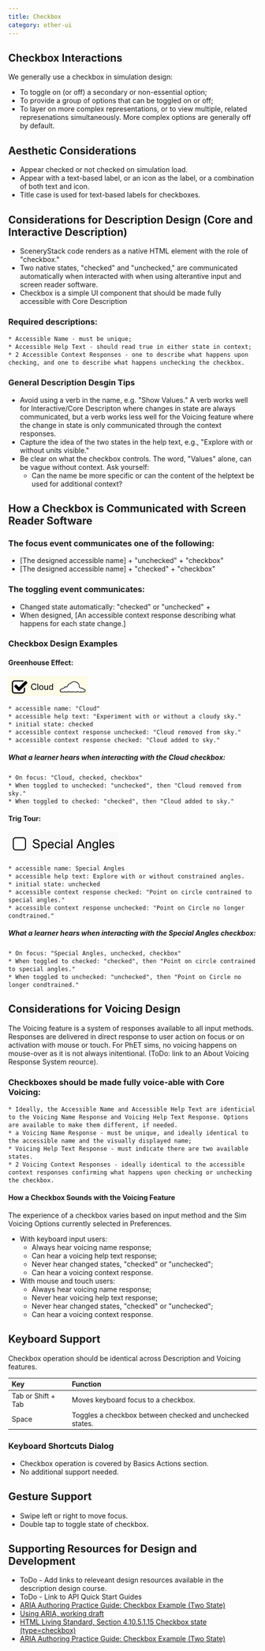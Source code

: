 ```yaml
---
title: Checkbox
category: other-ui
---
```


## Checkbox Interactions

We generally use a checkbox in simulation design:

* To toggle on (or off) a secondary or non-essential option;
* To provide a group of options that can be toggled on or off;
* To layer on more complex representations, or to view multiple, related
  represenations simultaneously. More complex options are generally off by default.

## Aesthetic Considerations

* Appear checked or not checked on simulation load.
* Appear with a text-based label, or an icon as the label, or a combination of both text and icon.
* Title case is used for text-based labels for checkboxes.

## Considerations for Description Design (Core and Interactive Description)

* SceneryStack code renders as a native HTML element with the role of "checkbox."
* Two native states, "checked" and "unchecked," are communicated automatically when interacted with when using alterantive input and screen reader software.
* Checkbox is a simple UI component that should be made fully accessible with Core Description  

### Required descriptions:
    * Accessible Name - must be unique;
    * Accessible Help Text - should read true in either state in context;
    * 2 Accessible Context Responses - one to describe what happens upon checking, and one to describe what happens unchecking the checkbox.

### General Description Desgin Tips
* Avoid using a verb in the name, e.g. "Show Values." A verb works well for Interactive/Core Descripton where changes in state are always communicated, but a verb works less well for the Voicing feature where the change in state is only communicated through the context responses.
* Capture the idea of the two states in the help text, e.g., "Explore with or without units visible."
* Be clear on what the checkbox controls. The word, "Values" alone, can be vague without context. Ask yourself:
   * Can the name be more specific or can the content of the helptext be used for additional context?

## How a Checkbox is Communicated with Screen Reader Software
### The focus event communicates one of the following:
* [The designed accessible name] + "unchecked" + "checkbox"
* [The designed accessible name] + "checked" + "checkbox"

### The toggling event communicates:
* Changed state automatically: "checked" or "unchecked" + 
* When designed, [An accessible context response describing what happens for each state change.]

### Checkbox Design Examples
#### Greenhouse Effect: 
![alt text "Cloud checkbox in Greenhouse Effecy in checked state."](images/ghe-checkbox-cloud.png "Cloud, checked, checkbox")

    * accessible name: "Cloud"
    * accessible help text: "Experiment with or without a cloudy sky."
    * initial state: checked
    * accessible context response unchecked: "Cloud removed from sky."
    * accessible context response checked: "Cloud added to sky."

##### What a learner hears when interacting with the Cloud checkbox:
    * On focus: "Cloud, checked, checkbox"
    * When toggled to unchecked: "unchecked", then "Cloud removed from sky."
    * When toggled to checked: "checked", then "Cloud added to sky."

#### Trig Tour: 
![alt text "Special Angles checkbox in Trig Tour in unchecked state."](images/tt-checkbox-specialAngles.png "Special Angles, unchecked, checkbox")

    * accessible name: Special Angles
    * accessible help text: Explore with or without constrained angles.
    * initial state: unchecked
    * accessible context response checked: "Point on circle contrained to special angles."
    * accessible context response unchecked: "Point on Circle no longer condtrained."

##### What a learner hears when interacting with the Special Angles checkbox: 
    * On focus: "Special Angles, unchecked, checkbox"
    * When toggled to checked: "checked", then "Point on circle contrained to special angles."
    * When toggled to unchecked: "unchecked", then "Point on Circle no longer condtrained."

## Considerations for Voicing Design
The Voicing feature is a system of responses available to all input methods. Responses are delivered in direct response to user action on focus or on activation with mouse or touch. For PhET sims, no voicing happens on mouse-over as it is not always initentional. (ToDo: link to an About Voicing Response System reource).

### Checkboxes should be made fully voice-able with Core Voicing:
    * Ideally, the Accessible Name and Accessible Help Text are identicial to the Voicing Name Response and Voicing Help Text Response. Options are available to make them different, if needed. 
    * a Voicing Name Response - must be unique, and ideally identical to the accessible name and the visually displayed name;
    * Voicing Help Text Response - must indicate there are two available states. 
    * 2 Voicing Context Responses - ideally identical to the accessible context responses confirming what happens upon checking or unchecking the checkbox.

#### How a Checkbox Sounds with the Voicing Feature 
The experience of a checkbox varies based on input method and the Sim Voicing Options currently selected in Preferences. 
* With keyboard input users: 
    * Always hear voicing name response;
    * Can hear a voicing help text response; 
    * Never hear changed states, "checked" or "unchecked";
    * Can hear a voicing context response.
* With mouse and touch users: 
    * Always hear voicing name response;
    * Never hear voicing help text response;
    * Never hear changed states, "checked" or "unchecked";
    * Can hear a voicing context response.
 
## Keyboard Support
Checkbox operation should be identical across Description and Voicing features.

| Key   | Function                                               |
|:------|:-------------------------------------------------------|
| Tab or Shift + Tab  | Moves keyboard focus to a checkbox.     |
| Space | Toggles a checkbox between checked and unchecked states. |

### Keyboard Shortcuts Dialog
* Checkbox operation is covered by Basics Actions section.
* No additional support needed.

## Gesture Support

* Swipe left or right to move focus.
* Double tap to toggle state of checkbox.

## Supporting Resources for Design and Development
* ToDo - Add links to releveant design resources available in the description design course.
* ToDo - Link to API Quick Start Guides
* [ARIA Authoring Practice Guide: Checkbox Example (Two State)](https://www.w3.org/WAI/ARIA/apg/patterns/checkbox/examples/checkbox/) 
* [Using ARIA, working draft](https://www.w3.org/TR/using-aria/)
* [HTML Living Standard, Section 4.10.5.1.15 Checkbox state (type=checkbox)](https://html.spec.whatwg.org/multipage/input.html#checkbox-state-(type=checkbox))
* [ARIA Authoring Practice Guide: Checkbox Example (Two State)](https://www.w3.org/WAI/ARIA/apg/patterns/checkbox/examples/checkbox/)
 

